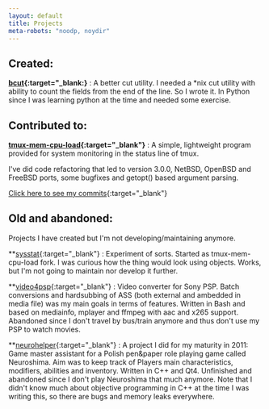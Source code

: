 ```yaml
---
layout: default
title: Projects
meta-robots: "noodp, noydir"
---
```


## Created:

**[bcut](https://github.com/l0ner/bcut){:target="_blank:}**
: A better cut utility.
  I needed a *nix cut utility with ability to count the fields from the end of
  the line. So I wrote it. In Python since I was learning python at the time and
  needed some exercise.

## Contributed to:

**[tmux-mem-cpu-load](https://github.com/thewtex/tmux-mem-cpu-load){:target="_blank"}**
: A simple, lightweight program provided for system monitoring in the status
  line of tmux.

  I've did code refactoring that led to version 3.0.0, NetBSD, OpenBSD and
  FreeBSD ports, some bugfixes and getopt() based argument parsing.

  [Click here to see my
  commits](https://github.com/thewtex/tmux-mem-cpu-load/commits/master?author=l0ner){:target="_blank"}

## Old and abandoned:

Projects I have created but I'm not developing/maintaining anymore.

**[sysstat](https://github.com/l0ner/sysstat){:target="_blank"}
: Experiment of sorts. Started as tmux-mem-cpu-load fork. I was curious how the
  thing would look using objects. Works, but I'm not going to maintain nor
  develop it further.

**[video4psp](https://github.com/l0ner/video4psp){:target="_blank"}
: Video converter for Sony PSP. Batch conversions and hardsubbing of ASS (both
  external and ambedded in media file) was my main goals in terms of features.
  Written in Bash and based on mediainfo, mplayer and ffmpeg with aac and x265
  support. Abandoned since I don't travel by bus/train anymore and thus don't
  use my PSP to watch movies.

**[neurohelper](httpsL//github.com/l0ner/neurohelper){:target="_blank"}
: A project I did for my maturity in 2011: Game master assistant for a Polish
  pen&paper role playing game called Neuroshima. Aim was to keep track of
  Players main characteristics, modifiers, abilities and inventory.
  Written in C++ and Qt4. Unfinished and abandoned since I don't play Neuroshima
  that much anymore. Note that I didn't know much about objective programming
  in C++ at the time I was writing this, so there are bugs and memory leaks
  everywhere.

